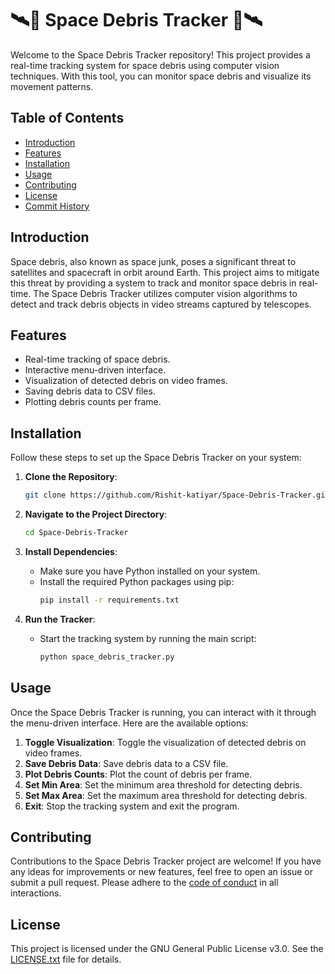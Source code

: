 # 🛰️🔭 Space Debris Tracker 🔭🛰️

Welcome to the Space Debris Tracker repository! This project provides a real-time tracking system for space debris using computer vision techniques. With this tool, you can monitor space debris and visualize its movement patterns.

## Table of Contents
- [Introduction](#introduction)
- [Features](#features)
- [Installation](#installation)
- [Usage](#usage)
- [Contributing](#contributing)
- [License](#license)
- [Commit History](#commit-history)

## Introduction

Space debris, also known as space junk, poses a significant threat to satellites and spacecraft in orbit around Earth. This project aims to mitigate this threat by providing a system to track and monitor space debris in real-time. The Space Debris Tracker utilizes computer vision algorithms to detect and track debris objects in video streams captured by telescopes.

## Features

- Real-time tracking of space debris.
- Interactive menu-driven interface.
- Visualization of detected debris on video frames.
- Saving debris data to CSV files.
- Plotting debris counts per frame.

## Installation

Follow these steps to set up the Space Debris Tracker on your system:

1. **Clone the Repository**:
   ```bash
   git clone https://github.com/Rishit-katiyar/Space-Debris-Tracker.git
   ```

2. **Navigate to the Project Directory**:
   ```bash
   cd Space-Debris-Tracker
   ```

3. **Install Dependencies**:
   - Make sure you have Python installed on your system.
   - Install the required Python packages using pip:
     ```bash
     pip install -r requirements.txt
     ```

4. **Run the Tracker**:
   - Start the tracking system by running the main script:
     ```bash
     python space_debris_tracker.py
     ```

## Usage

Once the Space Debris Tracker is running, you can interact with it through the menu-driven interface. Here are the available options:

1. **Toggle Visualization**: Toggle the visualization of detected debris on video frames.
2. **Save Debris Data**: Save debris data to a CSV file.
3. **Plot Debris Counts**: Plot the count of debris per frame.
4. **Set Min Area**: Set the minimum area threshold for detecting debris.
5. **Set Max Area**: Set the maximum area threshold for detecting debris.
6. **Exit**: Stop the tracking system and exit the program.

## Contributing

Contributions to the Space Debris Tracker project are welcome! If you have any ideas for improvements or new features, feel free to open an issue or submit a pull request. Please adhere to the [code of conduct](CODE_OF_CONDUCT.md) in all interactions.

## License

This project is licensed under the GNU General Public License v3.0. See the [LICENSE.txt](LICENSE.txt) file for details.
